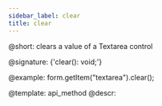 ```yaml
---
sidebar_label: clear
title: clear
---          
```


@short: clears a value of a Textarea control

@signature: {'clear(): void;'}

@example:
form.getItem("textarea").clear();

@template: api_method
@descr:
